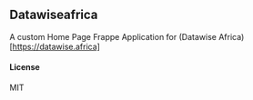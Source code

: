 ## Datawiseafrica

A custom Home Page Frappe Application for (Datawise Africa)[https://datawise.africa]

#### License

MIT